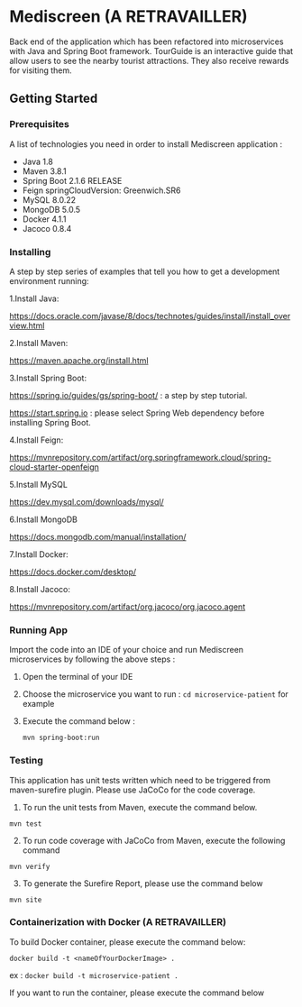 # Mediscreen (A RETRAVAILLER)
Back end of the application which has been refactored into microservices with Java and Spring Boot framework. TourGuide is an interactive guide that allow users to see the nearby tourist attractions. They also receive rewards for visiting them.

## Getting Started
### Prerequisites

A list of technologies you need in order to install Mediscreen application :

- Java 1.8
- Maven 3.8.1
- Spring Boot 2.1.6 RELEASE
- Feign springCloudVersion: Greenwich.SR6
- MySQL 8.0.22
- MongoDB 5.0.5
- Docker 4.1.1
- Jacoco 0.8.4

### Installing

A step by step series of examples that tell you how to get a development environment running:

1.Install Java:

https://docs.oracle.com/javase/8/docs/technotes/guides/install/install_overview.html

2.Install Maven:

https://maven.apache.org/install.html

3.Install Spring Boot:

https://spring.io/guides/gs/spring-boot/ : a step by step tutorial.

https://start.spring.io : please select Spring Web dependency before installing Spring Boot.


4.Install Feign:

https://mvnrepository.com/artifact/org.springframework.cloud/spring-cloud-starter-openfeign

5.Install MySQL

https://dev.mysql.com/downloads/mysql/

6.Install MongoDB

https://docs.mongodb.com/manual/installation/

7.Install Docker:

https://docs.docker.com/desktop/

8.Install Jacoco:

https://mvnrepository.com/artifact/org.jacoco/org.jacoco.agent


### Running App

Import the code into an IDE of your choice and run Mediscreen microservices by following the above steps :
1. Open the terminal of your IDE
2. Choose the microservice you want to run : `cd microservice-patient` for example
3. Execute the command below :

   `mvn spring-boot:run`
  

### Testing

This application has unit tests written which need to be triggered from maven-surefire plugin. Please use JaCoCo for the code coverage.

1. To run the unit tests from Maven, execute the command below.

`mvn test`

2. To run code coverage with JaCoCo from Maven, execute the following command

`mvn verify`

3. To generate the Surefire Report, please use the command below

`mvn site`

### Containerization with Docker (A RETRAVAILLER)

To build Docker container, please execute the command below:

`docker build -t <nameOfYourDockerImage> .` 

ex : `docker build -t microservice-patient .` 

If you want to run the container, please execute the command below